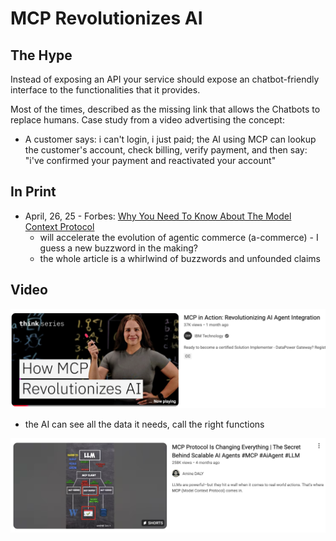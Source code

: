 # MCP Revolutionizes AI


## The Hype

Instead of exposing an API your service should expose an chatbot-friendly interface to the functionalities that it provides. 

Most of the times, described as the missing link that allows the Chatbots to replace humans. Case study from a video advertising the concept: 
- A customer says: i can't login, i just paid; the AI using MCP can lookup the customer's account, check billing, verify payment, and then say: "i've confirmed your payment and reactivated your account"


## In Print

- April, 26, 25 - Forbes: [Why You Need To Know About The Model Context Protocol](https://www.forbes.com/sites/davidbirch/2025/04/26/why-you-need-to-know-about-the-model-context-protocol/)
	- will accelerate the evolution of agentic commerce (a-commerce) - I guess a new buzzword in the making? 
	- the whole article is a whirlwind of buzzwords and unfounded claims


## Video
[![](assets/mcp-revolutionizes-ai.png)](https://www.youtube.com/watch?v=l93LrDpIJGY&t=6s&ab_channel=IBMTechnology)
- the AI can see all the data it needs, call the right functions


![](assets/mcp-is-changing-everything.png)

